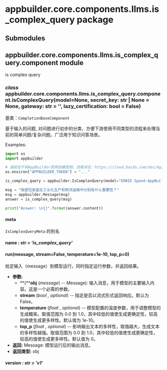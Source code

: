 # appbuilder.core.components.llms.is_complex_query package

## Submodules

## appbuilder.core.components.llms.is_complex_query.component module

is complex query

### *class* appbuilder.core.components.llms.is_complex_query.component.IsComplexQuery(model=None, secret_key: str | None = None, gateway: str = '', lazy_certification: bool = False)

基类：`CompletionBaseComponent`

基于输入的问题, 对问题进行初步的分类，方便下游使用不同类型的流程来处理当前的简单问题/复杂问题。广泛用于知识问答场景。

Examples:

```python
import os
import appbuilder

# 请前往千帆AppBuilder官网创建密钥，流程详见：https://cloud.baidu.com/doc/AppBuilder/s/Olq6grrt6#1%E3%80%81%E5%88%9B%E5%BB%BA%E5%AF%86%E9%92%A5
os.environ["APPBUILDER_TOKEN"] = "..."

is_complex_query = appbuilder.IsComplexQuery(model="ERNIE Speed-AppBuilder")

msg = "吸塑包装盒在工业化生产和物流运输中分别有什么重要性？"
msg = appbuilder.Message(msg)
answer = is_complex_query(msg)

print("Answer: \n{}".format(answer.content))
```

#### meta

`IsComplexQueryMeta` 的别名

#### name *: str* *= 'is_complex_query'*

#### run(message, stream=False, temperature=1e-10, top_p=0)

给定输入（message）到模型运行，同时指定运行参数，并返回结果。

* **参数:**
  * **(****obj** (*message*) -- Message): 输入消息，用于模型的主要输入内容。这是一个必需的参数。
  * **stream** (*bool* *,* *optional*) -- 指定是否以流式形式返回响应。默认为 False。
  * **temperature** (*float* *,* *optional*) -- 模型配置的温度参数，用于调整模型的生成概率。取值范围为 0.0 到 1.0，其中较低的值使生成更确定性，较高的值使生成更多样性。默认值为 1e-10。
  * **top_p** (*float* *,* *optional*) -- 影响输出文本的多样性，取值越大，生成文本的多样性越强。取值范围为 0.0 到 1.0，其中较低的值使生成更确定性，较高的值使生成更多样性。默认值为 0。
* **返回:**
  Message: 模型运行后的输出消息。
* **返回类型:**
  obj

#### version *: str* *= 'v1'*
